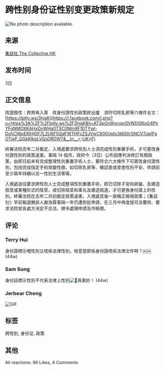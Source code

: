 # 跨性别身份证性别变更政策新规定

![No photo description available.](https://scontent-sjc3-1.xx.fbcdn.net/v/t39.30808-6/434325148_369904006036856_1264441015878451663_n.jpg?_nc_cat=105&ccb=1-7&_nc_sid=127cfc&_nc_ohc=JfQDrTy-3qMQ7kNvgFQYZeg&_nc_oc=AdiSQPeBeqIog_AsXp_pCaKlsJ9rNT7EmAfZ912CjYnj3lAoVxDpzGyUjLvmDAq0tTU&_nc_zt=23&_nc_ht=scontent-sjc3-1.xx&_nc_gid=AhNq8QRUCcT1pAoOenruoac&oh=00_AYBL1v0dCglI2TNQBmx2bxZzthGow6lpKcMDroEphtS4mA&oe=67B0EC90)

## 来源
[集誌社 The Collective HK](https://www.facebook.com/thecollectivehongkong?__tn__=-UC*F)

## 发布时间
3日

## 正文信息
改證換性｜跨男再入禀　改身份證性別政策終出爐　須符切除乳房等六條件全文：[https://bitly.ws/3hjaK](https://l.facebook.com/l.php?u=https%3A%2F%2Fbitly.ws%2F3hjaK&h=AT3pOn9IycoxrDVN51SKoG4PIrYFgNMOXKAHxDvWHq0T3C0Mm9F1DTYwl-DxhCIl6pE8IHjGF7L2U6F5QdFWTHFcZSJVwC830Uptx3t6S0rSNCV7JajlFgOTieP_GGkKIkgLVQsDRDWT&__tn__=-UK*F)

終審法院去年二月裁定，入境處要求跨性別人士須完成性別重置手術，才可更改身份證性別的政策違憲。事隔 14 個月，政府今（3日）公布因應判決修訂有關政策，由即日起未有完成整理性別重置手術人士，要符合六大條件下可更改身份證性別，包括完成指定手術改變性徵，如切除乳房等、確認患或曾患性別不安、申請前至少兩年持續以另一性別生活等等。

入境處過往要求跨性別人士完成整項性別重置手術，即已切除子宮和卵巢、及建造陰莖或某種形式的陰莖，或切除陰莖和睾丸及建造陰道，才可更換身份證上的性別。終審法院在去年二月初裁定政策違憲，入境處其後一直稱正檢視政策；《集誌社》早前報道勝訴人謝浩霖事隔一年仍遭拒批申請，在三月中再度提司法覆核、要求法院宣告處方決定不合法、頒令處理申請及作賠償。

## 评论
### Terry Hui
身份證標示嘅性別又唔係法律性別，咁意思即係身份證唔係法律文件啊？￼￼
(44w)

### Sam Sung
身份証標示性別不代表法律上性別![🤔](https://static.xx.fbcdn.net/images/emoji.php/v9/t34/1/16/1f914.png)真奧妙！
(44w)

### Jerbear Cheng
![GIF](https://external-sjc3-1.xx.fbcdn.net/emg1/v/t13/4596021356538349652?url=https%3A%2F%2Fmedia2.giphy.com%2Fmedia%2FGpyS1lJXJYupG%2Fgiphy.gif%3Fcid%3D120c01478fb6e6fb650774c714ef6633411c845574ba0f5b%26rid%3Dgiphy.gif&fb_obo=1&utld=giphy.com&stp=dst-gif_fr_q75&_nc_oc=AdjxRVlgrI7_VWMupOwdFpCvm1j1RSQFC6W0nL3OgnNgrsw_XnDIFNQgfZcqkX16HQc&ccb=13-1&oh=06_Q399vz2RUUpVC44hLWu2rjzGE1w059gcxknOWJf9LH-Dils&oe=67AD1272&_nc_sid=9e3c15) 

## 标签
跨性别, 身份证, 政策

## 其他
All reactions: 96 Likes, 4 Comments